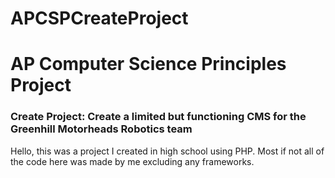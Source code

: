 # APCSPCreateProject
<h1> AP Computer Science Principles Project</h1>
<h3>Create Project: Create a limited but functioning CMS for the Greenhill Motorheads Robotics team</h3>
<p>Hello, this was a project I created in high school using PHP. Most if not all of the code here was made by me excluding any frameworks.</p>
